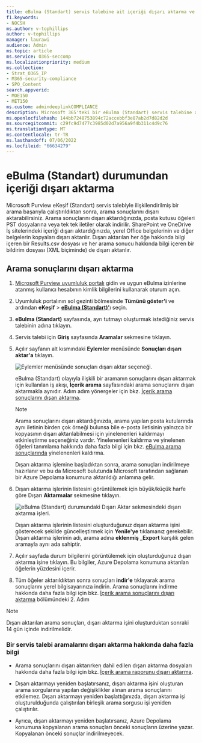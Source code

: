 ```yaml
---
title: eBulma (Standart) servis talebine ait içeriği dışarı aktarma ve indirme
f1.keywords:
- NOCSH
ms.author: v-tophillips
author: v-tophillips
manager: laurawi
audience: Admin
ms.topic: article
ms.service: O365-seccomp
ms.localizationpriority: medium
ms.collection:
- Strat_O365_IP
- M365-security-compliance
- SPO_Content
search.appverid:
- MOE150
- MET150
ms.custom: admindeeplinkCOMPLIANCE
description: Microsoft 365'teki bir eBulma (Standart) servis talebine ait içeriği dışarı aktarma ve indirme işlemlerini açıklar.
ms.openlocfilehash: 144bb7248753894c72accebbf3e87ab2d7d82d2d
ms.sourcegitcommit: c29fc9d7477c3985d02d7a956a9f4b311c4d9c76
ms.translationtype: MT
ms.contentlocale: tr-TR
ms.lasthandoff: 07/06/2022
ms.locfileid: "66634279"
---
```

# <a name="export-content-from-a-ediscovery-standard-case"></a>eBulma (Standart) durumundan içeriği dışarı aktarma

Microsoft Purview eKeşif (Standart) servis talebiyle ilişkilendirilmiş bir arama başarıyla çalıştırıldıktan sonra, arama sonuçlarını dışarı aktarabilirsiniz. Arama sonuçlarını dışarı aktardığınızda, posta kutusu öğeleri PST dosyalarına veya tek tek iletiler olarak indirilir. SharePoint ve OneDrive İş sitelerindeki içeriği dışarı aktardığınızda, yerel Office belgelerinin ve diğer belgelerin kopyaları dışarı aktarılır. Dışarı aktarılan her öğe hakkında bilgi içeren bir Results.csv dosyası ve her arama sonucu hakkında bilgi içeren bir bildirim dosyası (XML biçiminde) de dışarı aktarılır.
  
## <a name="export-search-results"></a>Arama sonuçlarını dışarı aktarma

1. <a href="https://go.microsoft.com/fwlink/p/?linkid=2077149" target="_blank">Microsoft Purview uyumluluk portalı</a> gidin ve uygun eBulma izinlerine atanmış kullanıcı hesabının kimlik bilgilerini kullanarak oturum açın.

2. Uyumluluk portalının sol gezinti bölmesinde **Tümünü göster'i** ve ardından **eKeşif** > <a href="https://go.microsoft.com/fwlink/p/?linkid=2174007" target="_blank">**eBulma (Standart)'**</a>ı seçin.

3. **eBulma (Standart)** sayfasında, ayrı tutmayı oluşturmak istediğiniz servis talebinin adına tıklayın.

4. Servis talebi için **Giriş** sayfasında **Aramalar** sekmesine tıklayın.

5. Açılır sayfanın alt kısmındaki **Eylemler** menüsünde **Sonuçları dışarı aktar'a** tıklayın.

   ![Eylemler menüsünde sonuçları dışarı aktar seçeneği.](../media/ActionMenuExportResults.png)

   eBulma (Standart) olayıyla ilişkili bir aramanın sonuçlarını dışarı aktarmak için kullanılan iş akışı, **İçerik arama** sayfasındaki arama sonuçlarını dışarı aktarmakla aynıdır. Adım adım yönergeler için bkz. [İçerik arama sonuçlarını dışarı aktarma](export-search-results.md).

   > [!NOTE]
   > Arama sonuçlarını dışarı aktardığınızda, arama yapılan posta kutularında aynı iletinin birden çok örneği bulunsa bile e-posta iletisinin yalnızca bir kopyasının dışarı aktarılabilmesi için yinelenenleri kaldırmayı etkinleştirme seçeneğiniz vardır. Yinelenenleri kaldırma ve yinelenen öğeleri tanımlama hakkında daha fazla bilgi için bkz. [eBulma arama sonuçlarında](de-duplication-in-ediscovery-search-results.md) yinelenenleri kaldırma.

   Dışarı aktarma işlemine başladıktan sonra, arama sonuçları indirilmeye hazırlanır ve bu da Microsoft bulutunda Microsoft tarafından sağlanan bir Azure Depolama konumuna aktarıldığı anlamına gelir.
  
6. Dışarı aktarma işlerinin listesini görüntülemek için büyük/küçük harfe göre Dışarı **Aktarmalar** sekmesine tıklayın.
  
   ![eBulma (Standart) durumundaki Dışarı Aktar sekmesindeki dışarı aktarma işleri.](../media/CoreeDiscoveryExport.png)

   Dışarı aktarma işlerinin listesini oluşturduğunuz dışarı aktarma işini gösterecek şekilde güncelleştirmek için **Yenile'ye** tıklamanız gerekebilir. Dışarı aktarma işlerinin adı, arama adına **eklenmiş _Export** karşılık gelen aramayla aynı ada sahiptir.

7. Açılır sayfada durum bilgilerini görüntülemek için oluşturduğunuz dışarı aktarma işine tıklayın. Bu bilgiler, Azure Depolama konumuna aktarılan öğelerin yüzdesini içerir.

8. Tüm öğeler aktarıldıktan sonra sonuçları **indir'e** tıklayarak arama sonuçlarını yerel bilgisayarınıza indirin. Arama sonuçlarını indirme hakkında daha fazla bilgi için bkz. [İçerik arama sonuçlarını dışarı aktarma](export-search-results.md#step-2-download-the-search-results) bölümündeki 2. Adım

> [!NOTE]
> Dışarı aktarılan arama sonuçları, dışarı aktarma işini oluşturduktan sonraki 14 gün içinde indirilmelidir.

### <a name="more-information-about-exporting-searches-from-a-case"></a>Bir servis talebi aramalarını dışarı aktarma hakkında daha fazla bilgi

- Arama sonuçlarını dışarı aktarırken dahil edilen dışarı aktarma dosyaları hakkında daha fazla bilgi için bkz. [İçerik arama raporunu dışarı aktarma](export-a-content-search-report.md#whats-included-in-the-report).

- Dışarı aktarmayı yeniden başlatırsanız, dışarı aktarma işini oluşturan arama sorgularına yapılan değişiklikler alınan arama sonuçlarını etkilemez. Dışarı aktarmayı yeniden başlattığınızda, dışarı aktarma işi oluşturulduğunda çalıştırılan birleşik arama sorgusu işi yeniden çalıştırılır.

- Ayrıca, dışarı aktarmayı yeniden başlatırsanız, Azure Depolama konumuna kopyalanan arama sonuçları önceki sonuçların üzerine yazar. Kopyalanan önceki sonuçlar indirilmeyecek.
